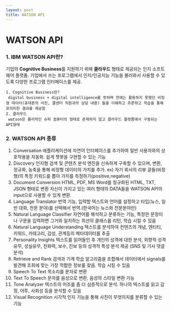 ```yaml
---
layout: post
title: WATSON API
---
```


#  WATSON API

### 1.  IBM WATSON API란?

기업의 **Cognitive Business**를 지원하기 위해 **클라우드** 형태로 제공되는 인지 소프트웨어 플랫폼.
기업에서 쓰는 프로그램에서 인지/인공지능 기능을 불러와서 사용할 수 있도록 다양한 프로그램 인터페이스를 제공.

 	1. Cognitive Business란?
     digital business + digital intelligence를 뜻하며 전에는 활용하지 못했던 비정형 데이터(휴대폰의 사진, 콜센터 직원과의 상담 내용) 들을 이해하고 추론하고 학습을 통해 유의미한 결과를 제공함
 	2. 클라우드
     watson은 물리적인 슈퍼 컴퓨터의 형태로 존재하지 않고 클라우드 플랫폼에서 구동되는 API형태

### 2. WATSON API 종류

1. Conversation
   애플리케이션에 자연어 인터페이스를 추가하여 일반 사용자와의 상호작용을 자동화.
   쉽게 챗봇을 구현할 수 있는 기능
2. Discovery
   인지형 검색 및 콘텐츠 분석 엔진을 신속하게 구축할 수 있으며, 변환, 정규화, 농축을 통해 비정형 데이터의 가치를 추가.  ex) 자기 회사의 리뷰 글들(비정형)의 특정 키워드를 뽑아 가치를 측정하기(positive,negative)
3. Document Conversion
   HTML, PDF, MS Word를 정규화된 HTML, TXT, JSON 형태로 변환
   자신이 가지고 있는 여러 형태의 DATA들을 WATSON API의 input으로 사용할 수 있게 변환.
4. Language Translator
   번역 기능, 입력할 텍스트와 언어를 설정하고 타입(뉴스, 일반 대화, 전문 분야)를 선택해서 번역.(한국어는 뉴스와 전문분야만)
5. Natural Language Classifier
   자연어를 해석하고 분류하는 기능, 특정한 문장이나 구문을 입력하면 그거와 일치하는 최선의 클래스를 리턴, 학습 시킬 수 있음
6. Natural Language Understanding
   텍스트를 분석하여 컨텐츠의 개념, 엔티티, 키워드, 카테고리, 감성, 관계등의 메타데이터를 추출
7. Personality Insights
   텍스트를 읽어들인 후 개인의 성격에 대한 분석, 외향적 성격 유무, 성실유무, 친화력, 보수, 진보 등의 성격적 특성 분석 제공 (SNS 및 기사 댓글 분석)
8. Retrieve and Rank
   검색과 기계 학습 알고리즘을 조합해서 데이터에서 signals를 발견해 조회에 맞는 가장 적합한 정보를 찾음. 학습 시킬 수 있음
9. Speech To Text
   목소리를 문자로 변환
10. Text To Speech
    문자를 음성으로 변환, 음성의 스타일 변환 가능
11. Tone Analyzer
    텍스트의 어조를 좀 더 심층적으로 분석. 하나의 텍스트를 읽고 감정, 어투, 사회성 등을 분석할 수 있음
12. Visual Recognition
    시각적 인지 기능을 통해 사진이 무엇이지를 분류할 수 있는 기능

